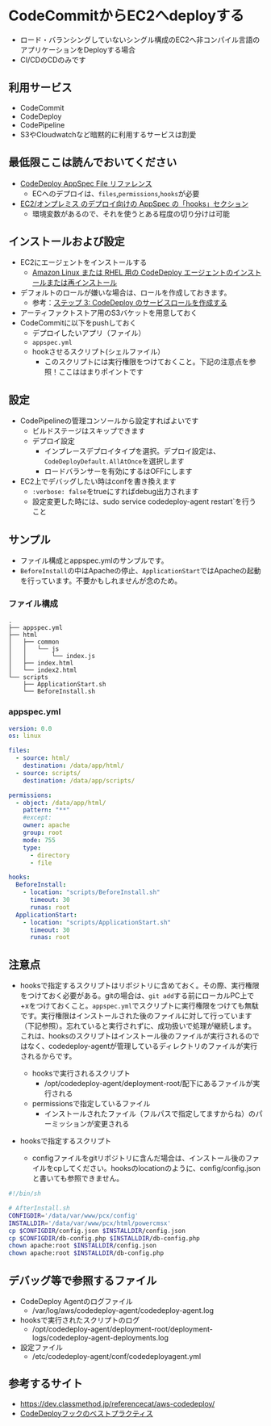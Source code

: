 # CodeCommitからEC2へdeployする
- ロード・バランシングしていないシングル構成のEC2へ非コンパイル言語のアプリケーションをDeployする場合
- CI/CDのCDのみです
## 利用サービス
- CodeCommit
- CodeDeploy
- CodePipeline
- S3やCloudwatchなど暗黙的に利用するサービスは割愛
## 最低限ここは読んでおいてください
- [CodeDeploy AppSpec File リファレンス](https://docs.aws.amazon.com/ja_jp/codedeploy/latest/userguide/reference-appspec-file.html)
  - ECへのデプロイは、`files`,`permissions`,`hooks`が必要
- [EC2/オンプレミス のデプロイ向けの AppSpec の「hooks」セクション](https://docs.aws.amazon.com/ja_jp/codedeploy/latest/userguide/reference-appspec-file-structure-hooks.html#appspec-hooks-server)
  - 環境変数があるので、それを使うとある程度の切り分けは可能
## インストールおよび設定
- EC2にエージェントをインストールする
  - [Amazon Linux または RHEL 用の CodeDeploy エージェントのインストールまたは再インストール](https://docs.aws.amazon.com/ja_jp/codedeploy/latest/userguide/codedeploy-agent-operations-install-linux.html)
- デフォルトのロールが嫌いな場合は、ロールを作成しておきます。
  - 参考：[ステップ 3: CodeDeploy のサービスロールを作成する](https://docs.aws.amazon.com/ja_jp/codedeploy/latest/userguide/getting-started-create-service-role.html)
- アーティファクトストア用のS3バケットを用意しておく
- CodeCommitに以下をpushしておく
  - デプロイしたいアプリ（ファイル）
  - `appspec.yml`
  - hookさせるスクリプト(シェルファイル）
    - このスクリプトには実行権限をつけておくこと。下記の注意点を参照！ここははまりポイントです
## 設定
- CodePipelineの管理コンソールから設定すればよいです
  - ビルドステージはスキップできます
  - デプロイ設定
    - インプレースデプロイタイプを選択。デプロイ設定は、`CodeDeployDefault.AllAtOnce`を選択します
    - ロードバランサーを有効にするはOFFにします
- EC2上でデバッグしたい時はconfを書き換えます
  - `:verbose: false`をtrueにすればdebug出力されます
  - 設定変更した時には、sudo service codedeploy-agent restart`を行うこと
## サンプル
- ファイル構成とappspec.ymlのサンプルです。
- `BeforeInstall`の中はApacheの停止、`ApplicationStart`ではApacheの起動を行っています。不要かもしれませんが念のため。
### ファイル構成
```
.
├── appspec.yml
├── html
│   ├── common
│   │   └── js
│   │       └── index.js
│   ├── index.html
│   └── index2.html
└── scripts
    ├── ApplicationStart.sh
    └── BeforeInstall.sh
```

### appspec.yml
``` appspec.yml
version: 0.0
os: linux

files:
  - source: html/
    destination: /data/app/html/
  - source: scripts/
    destination: /data/app/scripts/ 

permissions:
  - object: /data/app/html/
    pattern: "**"
    #except:
    owner: apache
    group: root
    mode: 755
    type:
      - directory
      - file

hooks:
  BeforeInstall: 
    - location: "scripts/BeforeInstall.sh"
      timeout: 30
      runas: root
  ApplicationStart: 
    - location: "scripts/ApplicationStart.sh"
      timeout: 30
      runas: root 

```
## 注意点
- hooksで指定するスクリプトはリポジトリに含めておく。その際、実行権限をつけておく必要がある。gitの場合は、`git add`する前にローカルPC上で+xをつけておくこと。`appspec.yml`でスクリプトに実行権限をつけても無駄です。実行権限はインストールされた後のファイルに対して行っています（下記参照）。忘れていると実行されずに、成功扱いで処理が継続します。これは、hooksのスクリプトはインストール後のファイルが実行されるのではなく、codedeploy-agentが管理しているディレクトリのファイルが実行されるからです。
  - hooksで実行されるスクリプト
    - /opt/codedeploy-agent/deployment-root/配下にあるファイルが実行される
  - permissionsで指定しているファイル
    - インストールされたファイル（フルパスで指定してますからね）のパーミッションが変更される

- hooksで指定するスクリプト
  - configファイルをgitリポジトリに含んだ場合は、インストール後のファイルをcpしてください。hooksのlocationのように、config/config.json　と書いても参照できません。
``` AfterInstall.sh
#!/bin/sh

# AfterInstall.sh 
CONFIGDIR='/data/var/www/pcx/config'
INSTALLDIR='/data/var/www/pcx/html/powercmsx'
cp $CONFIGDIR/config.json $INSTALLDIR/config.json
cp $CONFIGDIR/db-config.php $INSTALLDIR/db-config.php
chown apache:root $INSTALLDIR/config.json
chown apache:root $INSTALLDIR/db-config.php
```

## デバッグ等で参照するファイル
- CodeDeploy Agentのログファイル
  - /var/log/aws/codedeploy-agent/codedeploy-agent.log
- hooksで実行されたスクリプトのログ
  - /opt/codedeploy-agent/deployment-root/deployment-logs/codedeploy-agent-deployments.log
- 設定ファイル
  - /etc/codedeploy-agent/conf/codedeployagent.yml
## 参考するサイト
- https://dev.classmethod.jp/referencecat/aws-codedeploy/
- [CodeDeployフックのベストプラクティス](https://dev.classmethod.jp/cloud/aws/best-practice-of-code-deploy-hooks/)
